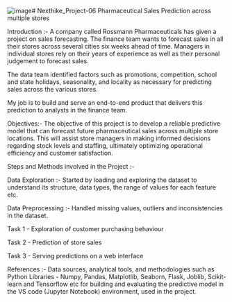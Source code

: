 ![image](https://github.com/Deepk92/Nexthike_Project-06/assets/147472607/4adbb013-ca53-428c-b777-5976aed3ecd6)# Nexthike_Project-06
Pharmaceutical Sales Prediction across multiple stores

Introduction :-  A company called Rossmann Pharmaceuticals has given a project on sales forecasting. The finance team wants to forecast sales in all their stores across several cities six weeks ahead of time. Managers in individual stores rely on their years of experience as well as their personal judgement to forecast sales. 

The data team identified factors such as promotions, competition, school and state holidays, seasonality, and locality as necessary for predicting sales across the various stores.

My job is to build and serve an end-to-end product that delivers this prediction to analysts in the finance team. 

Objectives:-
The objective of this project is to develop a reliable predictive model that can forecast future pharmaceutical sales across multiple store locations. This will assist store managers in making informed decisions regarding stock levels and staffing, ultimately optimizing operational efficiency and customer satisfaction.


Steps and Methods involved in the Project :-

Data Exploration :- Started by loading and exploring the dataset to understand its structure, data types, the range of values for each feature etc.

Data Preprocessing :- Handled missing values, outliers and inconsistencies in the dataset.

Task 1 - Exploration of customer purchasing behaviour

Task 2 - Prediction of store sales

Task 3 - Serving predictions on a web interface


References :- Data sources, analytical tools, and methodologies such as Python Libraries - Numpy, Pandas, Matplotlib, Seaborn, Flask, Joblib, Scikit-learn and Tensorflow etc for building and evaluating the predictive model in the VS code (Jupyter Notebook) environment, used in the project.


